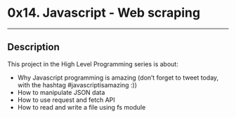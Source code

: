 # 0x14. Javascript - Web scraping
---
## Description

This project in the High Level Programming series is about:
* Why Javascript programming is amazing (don’t forget to tweet today, with the hashtag #javascriptisamazing :))
* How to manipulate JSON data
* How to use request and fetch API
* How to read and write a file using fs module
